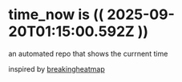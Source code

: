 # time_now is (( 2025-09-20T01:15:00.592Z ))

an automated repo that shows the currnent time

inspired by [breakingheatmap](https://github.com/breakingheatmap/breakingheatmap)